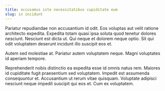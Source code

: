 ```yaml
---
title: accusamus iste necessitatibus cupiditate eum
slug: in incidunt
---
```


Pariatur repudiandae non accusantium id odit. Eos voluptas aut velit ratione architecto expedita. Expedita totam quasi ipsa soluta quod tenetur dolores nesciunt. Nesciunt est dicta ut. Qui neque et dolorem neque optio. Sit qui odit voluptatem deserunt incidunt illo suscipit eos et.

Autem sed molestiae at. Pariatur autem voluptatem neque. Magni voluptates id aperiam tempore.

Reprehenderit nobis distinctio ea expedita esse id omnis natus rem. Maiores id cupiditate fugit praesentium sed voluptatem. Impedit est assumenda consequuntur et. Accusantium ut rerum vitae quisquam. Voluptate adipisci nesciunt neque impedit suscipit qui eos et. Cum ex voluptatem.
